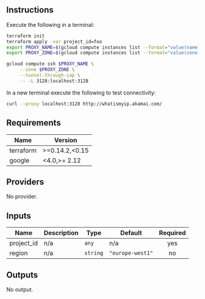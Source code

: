 ## Instructions
Execute the following in a terminal:
```bash
terraform init
terraform apply -var project_id=foo 
export PROXY_NAME=$(gcloud compute instances list --format="value(name)" --filter=forward)
export PROXY_ZONE=$(gcloud compute instances list --format="value(zone)" --filter=forward)

gcloud compute ssh $PROXY_NAME \
     --zone $PROXY_ZONE \
     --tunnel-through-iap \
     -- -L 3128:localhost:3128
```

In a new terminal execute the following to test connectivity:
```bash
curl --proxy localhost:3128 http://whatismyip.akamai.com/
```

## Requirements

| Name | Version |
|------|---------|
| terraform | >=0.14.2,<0.15 |
| google | <4.0,>= 2.12 |

## Providers

No provider.

## Inputs

| Name | Description | Type | Default | Required |
|------|-------------|------|---------|:--------:|
| project\_id | n/a | `any` | n/a | yes |
| region | n/a | `string` | `"europe-west1"` | no |

## Outputs

No output.





